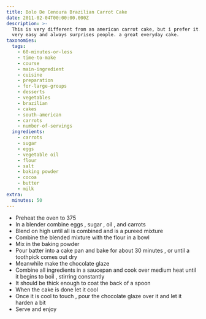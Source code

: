 ```yaml
---
title: Bolo De Cenoura Brazilian Carrot Cake
date: 2011-02-04T00:00:00.000Z
description: >-
  This is very different from an american carrot cake, but i prefer it. it is
  very easy and always surprises people. a great everyday cake.
taxonomies:
  tags:
    - 60-minutes-or-less
    - time-to-make
    - course
    - main-ingredient
    - cuisine
    - preparation
    - for-large-groups
    - desserts
    - vegetables
    - brazilian
    - cakes
    - south-american
    - carrots
    - number-of-servings
  ingredients:
    - carrots
    - sugar
    - eggs
    - vegetable oil
    - flour
    - salt
    - baking powder
    - cocoa
    - butter
    - milk
extra:
  minutes: 50
---
```

 - Preheat the oven to 375
 - In a blender combine eggs , sugar , oil , and carrots
 - Blend on high until all is combined and is a pureed mixture
 - Combine the blended mixture with the flour in a bowl
 - Mix in the baking powder
 - Pour batter into a cake pan and bake for about 30 minutes , or until a toothpick comes out dry
 - Meanwhile make the chocolate glaze
 - Combine all ingredients in a saucepan and cook over medium heat until it begins to boil , stirring constantly
 - It should be thick enough to coat the back of a spoon
 - When the cake is done let it cool
 - Once it is cool to touch , pour the chocolate glaze over it and let it harden a bit
 - Serve and enjoy
